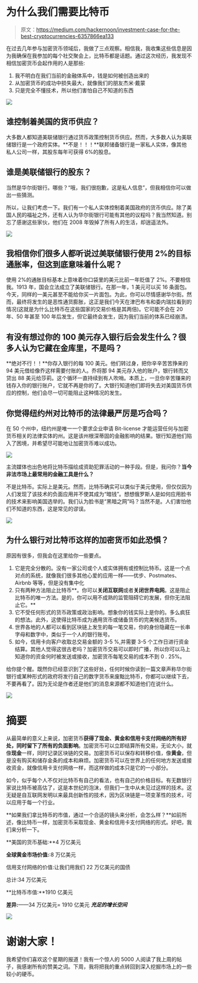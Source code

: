 # 为什么我们需要比特币

> 原文：<https://medium.com/hackernoon/investment-case-for-the-best-cryptocurrencies-6357866ea133>

在过去几年参与加密货币领域后，我做了三点观察。相信我，我收集这些信息是因为我确保在我参加的每个社交聚会上，比特币都是话题。通过这次经历，我发现不相信加密货币会起作用的人是那些:

1.  我不明白在我们当前的金融体系中，钱是如何被创造出来的
2.  从加密货币的成功中损失最大，就像我们的朋友杰米·戴蒙
3.  只是完全不懂技术，所以他们害怕自己不知道的东西

![](img/29816b45219f14b474e2a752a8b9c6d5.png)

## 谁控制着美国的货币供应？

大多数人都知道美联储银行通过货币政策控制货币供应。然而，大多数人认为美联储银行是一个政府实体。**不是！！！**联邦储备银行是一家私人实体，像其他私人公司一样，其股东每年可获得 6%的股息。

## 谁是美联储银行的股东？

当然是华尔街银行。哪些？“哦，我们很抱歉，这是私人信息”，但我相信你可以做出一些猜测。

所以，让我们考虑一下。我们有一个私人实体控制着美国政府的货币供应。除了美国人民的福祉之外，还有人认为华尔街银行可能有其他的议程吗？我当然知道。别忘了感谢这些家伙，他们在 2008 年毁掉了所有人的生活，却逍遥法外。

![](img/19ea2af52a2c6bfd06c8940ed87cfc86.png)

## 我相信你们很多人都听说过美联储银行使用 2%的目标通胀率，但这到底意味着什么呢？

使用 2%的通胀目标基本上意味着你口袋里的美元比前一年贬值了 2%。不要相信我。1913 年，国会立法成立了美联储银行。在那一年，1 美元可以买 16 条面包。今天，同样的一美元甚至不能给你买一片面包。为此，你可以尽情感谢华尔街。然而，最终将发生的是恶性通货膨胀，这正是我们今天在津巴布韦和委内瑞拉看到的情况(这就是为什么比特币在这些国家的交易价格是其两倍)。它可能不会在 20 年、50 年甚至 100 年后发生，但它最终会发生，因为我们当前的体系已经崩溃。

## 有没有想过你的 100 美元存入银行后会发生什么？很多人认为它藏在金库里，不是吗？

**绝对不行！！**你存入银行的每 100 美元。他们转过身，把你辛辛苦苦挣来的 94 美元借给像乔这样需要付账的人。乔将那 94 美元存入他的账户，银行转而又贷出 88 美元给莎莉。这个循环一直持续到有人吹哨。本质上，一旦你辛苦赚来的钱存入你的银行账户，它就不再是你的了。大银行知道他们即将失去对美国货币供应的控制，他们会尽一切可能阻止这种情况的发生。

## 你觉得纽约州对比特币的法律最严厉是巧合吗？

在 50 个州中，纽约州是唯一一个要求企业申请 Bit-license 才能运营任何与加密货币相关的法律实体的州。这是该州根深蒂固的金融影响的结果。银行知道他们陷入了困境，并希望尽可能地让加密货币难以成功。

![](img/4ca0d0d23ea8ded9ce4b59102c105a10.png)

主流媒体也出色地将比特币描绘成资助犯罪活动的一种手段。但是，我问你？**当今非法市场上最常用的金融工具是什么？**

不是比特币。实际上是美元。然而，比特币确实可以类似于美元使用，但仅仅因为人们发现了该技术的负面应用并不使其成为“暗钱”。想想俄罗斯人是如何应用脸书的技术来影响美国选举的。我们认为脸书是“黑暗之网”吗？当然不是。人们害怕他们不知道的东西，这是常见的谬误。

![](img/a286443c451c86c7118ffa81d9fd1a9d.png)

## 为什么银行对比特币这样的加密货币如此恐惧？

原因有很多，但我会在这里给你一些要点。

1.  它是完全分散的。没有一家公司或个人或实体拥有或控制比特币。这是一个点对点的系统，就像我们很多其他心爱的应用一样——优步、Postmates、Airbnb 等等，但是没有集中化
2.  只有两种方法阻止比特币**。你可以**关闭互联网**或者**关闭世界电网**。这是阻止比特币的唯一方法。是的，你可以用不成熟的监管阻碍它的发展，但你无法阻止它。**
3.  它不受任何形式的货币政策或政治影响。想象你的钱实际上是你的。多么疯狂的想法。此外，这使得比特币成为通用货币或储备货币的完美候选货币。
4.  世界各地的人都可以看到区块链上发生的每一笔交易，你的身份隐藏在一长串字母和数字中，类似于一个人的银行账号。
5.  如今，信用卡向客户收取总交易金额的 3-5 %,并需要 3-5 个工作日进行资金结算。其他人觉得这很古老吗？加密货币交易可以即时广播，所以你可以马上知道你的资金何时被发送或接收，加密货币每笔交易的成本不到 0 . 25%。

给你提个醒。既然你已经意识到了这些好处，任何时候你读到一篇文章声称华尔街银行或某种形式的政府将发行自己的数字货币来废黜比特币，你都可以继续下去，不要再看了。因为无论是作者还是他们的消息来源都不知道他们在说什么。

![](img/8fea9359fe89b35ff0f9ec4de0a29404.png)

# 摘要

从最简单的意义上来说，加密货币**获得了现金、黄金和信用卡支付网络的所有好处，同时留下了所有的负面影响**。加密货币可以立即结算所有交易，无论大小，就像**现金**一样，同时记录区块链的交易。加密货币可以保存和转移价值，像**黄金**，但是没有购买和储存金条的成本和麻烦。加密货币可以在世界上的任何地方发送或接收资金，就像信用卡支付网络一样，而这样做的成本只是它的一小部分。

如今，似乎每个人不仅对比特币有自己的看法，也有自己的价格目标。有无数银行家说比特币被高估了，这是本世纪的泡沫，但我们一生中从未见过这样的技术。这无疑是自互联网发明以来最具创新性的技术，因为区块链是一项变革性的技术，可以应用于每一个行业。

**如果我们拿比特币的市值，通过一个合适的镜头来分析，会怎么样？**如前所述，像比特币一样，加密货币采取现金、黄金和信用卡支付网络的形式。好吧，我们来分析一下。

**美国的货币基础:**4 万亿美元

**全球黄金市场价值:**:8 万亿美元

信用支付网络的价值:让我们用我们 22 万亿美元的国债

总计:34 万亿美元

**比特币市值:**1910 亿美元

**差异:**——34 万亿美元= 1910 亿美元 ***充足的增长空间***

![](img/22c4576abbeda077dd1dbeafe7e32a84.png)

# 谢谢大家！

我希望你们喜欢这个星期的报道！我有一个惊人的 5000 人阅读了我上周的帖子，我感谢所有的赞美之词。下周，我将把我的重点转回到深入挖掘市场上的一些较小的硬币。